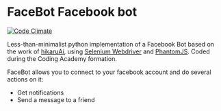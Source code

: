 FaceBot Facebook bot
====================
[![Code Climate](https://codeclimate.com/github/davidflavigne/FaceBot/badges/gpa.svg)](https://codeclimate.com/github/davidflavigne/FaceBot)

Less-than-minimalist python implementation of a Facebook Bot based on the work of [hikaruAi](https://github.com/hikaruAi/),
using [Selenium Webdriver](http://docs.seleniumhq.org/projects/webdriver/) and [PhantomJS](http://phantomjs.org/). Coded
during the Coding Academy formation.

FaceBot allows you to connect to your facebook account and do several actions on it:
+ Get notifications
+ Send a message to a friend
